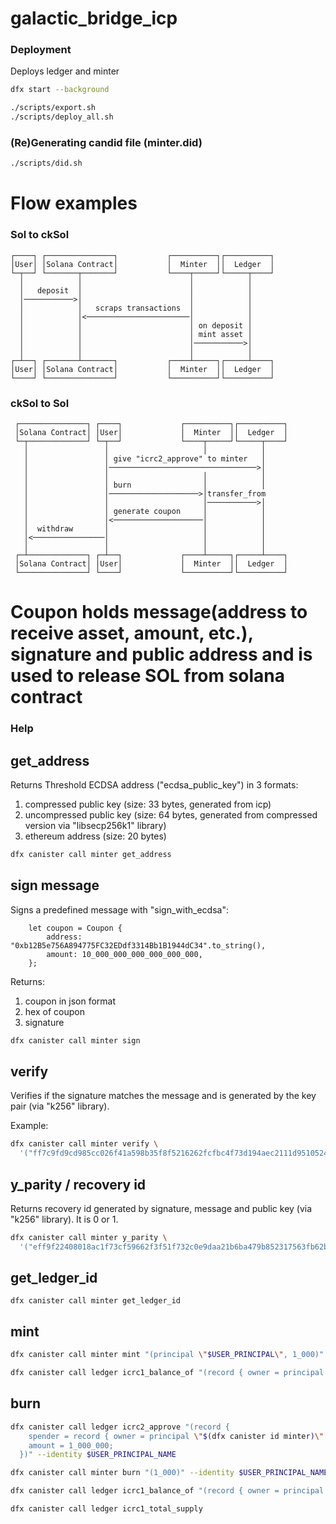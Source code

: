 # galactic_bridge_icp

### Deployment
Deploys ledger and minter

```bash
dfx start --background

./scripts/export.sh
./scripts/deploy_all.sh
```

### (Re)Generating candid file (minter.did)
```bash
./scripts/did.sh
```

# Flow examples

### Sol to ckSol
```
┌────┐ ┌───────────────┐           ┌──────────┐┌──────────┐
│User│ │Solana Contract│           │  Minter  ││  Ledger  │
└─┬──┘ └───────┬───────┘           └────┬─────┘└─────┬────┘
  │            │                        │            │
  │   deposit  │                        │            │
  │───────────>│                        │            │
  │            │   scraps transactions  │            │
  │            │<───────────────────────│            │
  │            │                        │ on deposit │
  │            │                        │ mint asset │
  │            │                        │───────────>│
  │            │                        │            │
┌─┴──┐ ┌───────┴───────┐           ┌────┴─────┐┌─────┴────┐
│User│ │Solana Contract│           │  Minter  ││  Ledger  │
└────┘ └───────────────┘           └──────────┘└──────────┘
```

### ckSol to Sol
```
 ┌───────────────┐ ┌────┐             ┌──────────┐┌──────────┐
 │Solana Contract│ │User│             │  Minter  ││  Ledger  │
 └─┬─────────────┘ └─┬──┘             └────┬─────┘└─────┬────┘
   │                 │                     │            │
   │                 │ give "icrc2_approve" to minter   │
   │                 │─────────────────────────────────>│
   │                 │                     │            │
   │                 │ burn                │            │
   │                 │────────────────────>│transfer_from
   │                 │                     │───────────>│
   │                 │ generate coupon     │            │
   │                 │<────────────────────│            │
   │  withdraw       │                     │            │
   │<────────────────│                     │            │
   │                 │                     │            │
 ┌─┴─────────────┐ ┌─┴──┐             ┌────┴─────┐┌─────┴────┐
 │Solana Contract│ │User│             │  Minter  ││  Ledger  │
 └───────────────┘ └────┘             └──────────┘└──────────┘
```

# Coupon holds message(address to receive asset, amount, etc.), signature and public address and is used to release SOL from solana contract


### Help

## get_address
Returns Threshold ECDSA address ("ecdsa_public_key") in 3 formats:
1) compressed public key (size: 33 bytes, generated from icp)
2) uncompressed public key (size: 64 bytes, generated from compressed version via "libsecp256k1" library)
3) ethereum address (size: 20 bytes)

```bash
dfx canister call minter get_address
```

## sign message
Signs a predefined message with "sign_with_ecdsa":
```
    let coupon = Coupon {
        address: "0xb12B5e756A894775FC32EDdf3314Bb1B1944dC34".to_string(),
        amount: 10_000_000_000_000_000_000,
    };
```

Returns:
1) coupon in json format
2) hex of coupon
3) signature

```bash
dfx canister call minter sign
```

## verify
Verifies if the signature matches the message and is generated by the key pair (via "k256" library).

Example:
```bash
dfx canister call minter verify \
  '("ff7c9fd9cd985cc026f41a598b35f8f5216262fcfbc4f73d194aec2111d9510524d75a56334f09bfa06cd059341f69f4f0336b34d3d24c9e4378f8f37ebcf16b", "{\"address\":\"0xb12B5e756A894775FC32EDdf3314Bb1B1944dC34\",\"amount\":10000000000000000000}", "03727f6da716f126f2d0363eea95f968e44898336a3778405b1b3c2eb6c107f439")'
```

## y_parity / recovery id
Returns recovery id generated by signature, message and public key (via "k256" library).
It is 0 or 1.

```bash
dfx canister call minter y_parity \
  '("eff9f22408018ac1f73cf59662f3f51f732c0e9daa21b6ba479b852317563fb62b66d3284f0c7a29dcaaf52c69e27c6df1680d1afa62d96f3786c3ec79627ffa", "{\"address\":\"0xb12B5e756A894775FC32EDdf3314Bb1B1944dC34\",\"amount\":10000000000000000000}", "0367c358de3b815816756d6f2cb0520ca22b660b282de8e599de83a2b4bb2f60ab")'

```

## get_ledger_id

```
dfx canister call minter get_ledger_id
```

## mint

```bash
dfx canister call minter mint "(principal \"$USER_PRINCIPAL\", 1_000)"

dfx canister call ledger icrc1_balance_of "(record { owner = principal \"$USER_PRINCIPAL\" })"
```

## burn

```bash
dfx canister call ledger icrc2_approve "(record {
    spender = record { owner = principal \"$(dfx canister id minter)\" };
    amount = 1_000_000;
  })" --identity $USER_PRINCIPAL_NAME

dfx canister call minter burn "(1_000)" --identity $USER_PRINCIPAL_NAME

dfx canister call ledger icrc1_balance_of "(record { owner = principal \"$USER_PRINCIPAL\" })"

dfx canister call ledger icrc1_total_supply
```